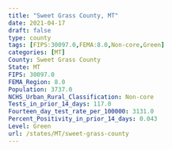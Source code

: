 ```yaml
---
title: "Sweet Grass County, MT"
date: 2021-04-17
draft: false
type: county
tags: [FIPS:30097.0,FEMA:8.0,Non-core,Green]
categories: [MT]
County: Sweet Grass County
State: MT
FIPS: 30097.0
FEMA_Region: 8.0
Population: 3737.0
NCHS_Urban_Rural_Classification: Non-core
Tests_in_prior_14_days: 117.0
Fourteen_day_test_rate_per_100000: 3131.0
Percent_Positivity_in_prior_14_days: 0.043
Level: Green
url: /states/MT/sweet-grass-county
---
```



